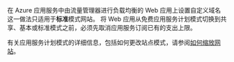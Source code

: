 在 Azure 应用服务中由流量管理器进行负载均衡的 Web 应用上设置自定义域名这一做法只适用于**标准**模式网站。 将 Web 应用从免费应用服务计划模式切换到共享、基本或标准模式之前，必须先取消应用服务订阅已有的支出上限。 

有关应用服务计划模式的详细信息，包括如何更改站点模式，请参阅[如何缩放网站](../articles/app-service/web-sites-scale.md)。

